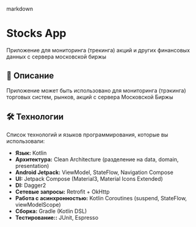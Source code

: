 markdown
# Stocks App

Приложение для мониторинга (трекинга) акций и других финансовых данных с сервера московской биржы

## 📖 Описание

Приложение может быть использовано для мониторинга (трэкинга) торговых систем, рынков, акций с сервера Московской Биржы

## 🛠️ Технологии

Список технологий и языков программирования, которые вы использовали:
*   **Язык:** Kotlin
*   **Архитектура:** Clean Architecture (разделение на data, domain, presentation)
*   **Android Jetpack:** ViewModel, StateFlow, Navigation Compose
*   **UI:** Jetpack Compose (Material3, Material Icons Extended)
*   **DI:** Dagger2
*   **Сетевые запросы:** Retrofit + OkHttp
*   **Работа с асинхронностью:** Kotlin Coroutines (suspend, StateFlow, viewModelScope)
*   **Сборка:** Gradle (Kotlin DSL)
*   **Тестирование::** JUnit, Espresso
